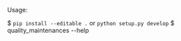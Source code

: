 Usage:

  $ `pip install --editable .` or `python setup.py develop`
  $ quality_maintenances --help
